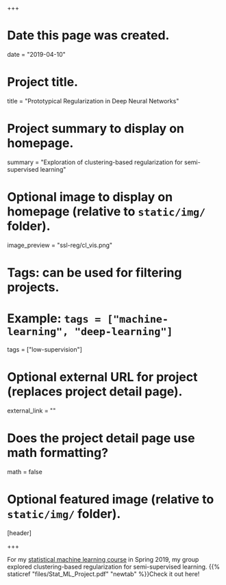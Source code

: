 +++
# Date this page was created.
date = "2019-04-10"

# Project title.
title = "Prototypical Regularization in Deep Neural Networks"

# Project summary to display on homepage.
summary = "Exploration of clustering-based regularization for semi-supervised learning"

# Optional image to display on homepage (relative to `static/img/` folder).
image_preview = "ssl-reg/cl_vis.png"

# Tags: can be used for filtering projects.
# Example: `tags = ["machine-learning", "deep-learning"]`
tags = ["low-supervision"]

# Optional external URL for project (replaces project detail page).
external_link = ""

# Does the project detail page use math formatting?
math = false

# Optional featured image (relative to `static/img/` folder).
[header]


+++

For my <a href="https://bloch.ece.gatech.edu/ece6254sp19/">statistical machine learning course</a> in Spring 2019, my group explored clustering-based regularization for semi-supervised learning. {{% staticref "files/Stat_ML_Project.pdf" "newtab" %}}Check it out here!



